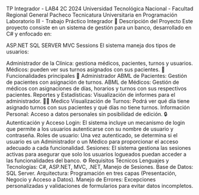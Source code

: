 TP Integrador - LAB4 2C 2024
Universidad Tecnológica Nacional - Facultad Regional General Pacheco
Tecnicatura Universitaria en Programación
Laboratorio III - Trabajo Práctico Integrador
📝 Descripción del Proyecto
Este proyecto consiste en un sistema de gestión para un banco, desarrollado en C# y enfocado en:

ASP.NET
SQL SERVER
MVC
Sessions
El sistema maneja dos tipos de usuarios:

Administrador de la Clínica: gestiona médicos, pacientes, turnos y usuarios.
Médicos: pueden ver sus turnos asignados con sus pacientes.
🔧 Funcionalidades principales
👤 Administrador
ABML de Pacientes:
Gestión de pacientes con asignación de turnos.
ABML de Médicos:
Gestión de médicos con asignaciones de días, horarios y turnos con sus respectivos pacientes.
Reportes y Estadísticas:
Visualización de informes para el administrador.
👨‍⚕️ Medico
Visualización de Turnos:
Podrá ver qué día tiene asignado turnos con sus pacientes y qué días no tiene turnos.
Información Personal:
Acceso a datos personales sin posibilidad de edición.
🔒 Autenticación y Acceso
Login: El sistema incluye un mecanismo de login que permite a los usuarios autenticarse con su nombre de usuario y contraseña.
Roles de usuario: Una vez autenticado, se determina si el usuario es un Administrador o un Médico para proporcionar el acceso adecuado a cada funcionalidad.
Sesiones: El sistema gestiona las sesiones activas para asegurar que solo los usuarios logueados puedan acceder a las funcionalidades del banco.
⚙️ Requisitos Técnicos
Lenguajes y Tecnologías: C#, ASP.NET, MVC, .NET, Manejo de Sesiones.
Base de Datos: SQL Server.
Arquitectura: Programación en tres capas (Presentación, Negocio y Acceso a Datos).
Manejo de Errores: Excepciones personalizadas y validaciones de formularios para evitar datos incompletos.
